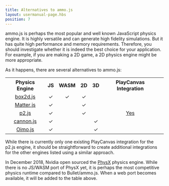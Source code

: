 ```yaml
---
title: Alternatives to ammo.js
layout: usermanual-page.hbs
position: 7
---
```


ammo.js is perhaps the most popular and well known JavaScript physics engine. It is highly versatile and can generate high fidelity simulations. But it has quite high performance and memory requirements. Therefore, you should investigate whether it is indeed the best choice for your application. For example, if you are making a 2D game, a 2D physics engine might be more appropriate.

As it happens, there are several alternatives to ammo.js:

<table class="table table-striped table-bordered">
    <tr style="text-align:center"><th style="text-align:center">Physics Engine</th><th style="text-align:center">JS</th><th style="text-align:center">WASM</th><th style="text-align:center">2D</th><th style="text-align:center">3D</th><th style="text-align:center">PlayCanvas Integration</th></tr>
    <tr><td style="text-align:center"><a href="https://github.com/kripken/box2d.js">box2d.js</a></td><td style="text-align:center">&#x2713;</td><td style="text-align:center">&#x2713;</td><td style="text-align:center">&#x2713;</td><td></td><td></td></tr>
    <tr><td style="text-align:center"><a href="https://github.com/liabru/matter-js">Matter.js</a></td><td style="text-align:center">&#x2713;</td><td></td><td style="text-align:center">&#x2713;</td><td></td><td></td></tr>
    <tr><td style="text-align:center"><a href="https://github.com/schteppe/p2.js">p2.js</a></td><td style="text-align:center">&#x2713;</td><td></td><td style="text-align:center">&#x2713;</td><td></td><td style="text-align:center"><a href="https://github.com/playcanvas/playcanvas-p2.js">Yes</a></td></tr>
    <tr><td style="text-align:center"><a href="https://github.com/schteppe/cannon.js">cannon.js</a></td><td style="text-align:center">&#x2713;</td><td></td><td></td><td style="text-align:center">&#x2713;</td><td style="text-align:center"><td></td></tr>
    <tr><td style="text-align:center"><a href="https://github.com/lo-th/Oimo.js">Oimo.js</a></td><td style="text-align:center">&#x2713;</td><td></td><td></td><td style="text-align:center">&#x2713;</td><td style="text-align:center"><td></td></tr>
</table>

While there is currently only one existing PlayCanvas integration for the p2.js engine, it should be straightforward to create additional integrations for the other engines listed using a similar approach.

In December 2018, Nvidia open sourced the [PhysX][1] physics engine. While there is no JS/WASM port of PhysX yet, it is perhaps the most competitive physics runtime compared to Bullet/ammo.js. When a web port becomes available, it will be added to the table above.

[1]: https://github.com/NVIDIAGameWorks/PhysX

